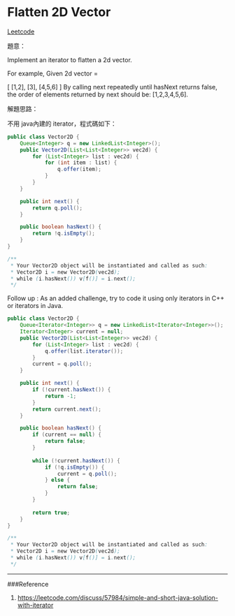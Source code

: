 # Flatten 2D Vector

[Leetcode](https://leetcode.com/problems/flatten-2d-vector/)

題意：

Implement an iterator to flatten a 2d vector.

For example,
Given 2d vector =

[
  [1,2],
  [3],
  [4,5,6]
]
By calling next repeatedly until hasNext returns false, the order of elements returned by next should be: [1,2,3,4,5,6].


解題思路：


不用 java內建的 iterator，程式碼如下：

```java
public class Vector2D {
    Queue<Integer> q = new LinkedList<Integer>();
    public Vector2D(List<List<Integer>> vec2d) {
        for (List<Integer> list : vec2d) {
            for (int item : list) {
                q.offer(item);
            }
        }
    }

    public int next() {
        return q.poll();
    }

    public boolean hasNext() {
        return !q.isEmpty();
    }
}

/**
 * Your Vector2D object will be instantiated and called as such:
 * Vector2D i = new Vector2D(vec2d);
 * while (i.hasNext()) v[f()] = i.next();
 */
```

Follow up : As an added challenge, try to code it using only iterators in C++ or iterators in Java.

```java
public class Vector2D {
    Queue<Iterator<Integer>> q = new LinkedList<Iterator<Integer>>();
    Iterator<Integer> current = null;
    public Vector2D(List<List<Integer>> vec2d) {
        for (List<Integer> list : vec2d) {
            q.offer(list.iterator());
        }
        current = q.poll();
    }

    public int next() {
        if (!current.hasNext()) {
            return -1;
        }
        return current.next();
    }

    public boolean hasNext() {
        if (current == null) {
            return false;
        }
        
        while (!current.hasNext()) {
            if (!q.isEmpty()) {
                current = q.poll();
            } else {
                return false;
            }
        }
        
        return true;
    }
}

/**
 * Your Vector2D object will be instantiated and called as such:
 * Vector2D i = new Vector2D(vec2d);
 * while (i.hasNext()) v[f()] = i.next();
 */
```


---
###Reference
1. https://leetcode.com/discuss/57984/simple-and-short-java-solution-with-iterator